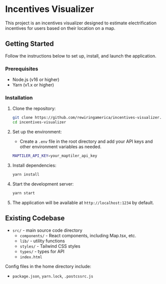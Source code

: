 # Incentives Visualizer

This project is an incentives visualizer designed to estimate electrification incentives for users based on their location on a map.

## Getting Started

Follow the instructions below to set up, install, and launch the application.

### Prerequisites

- Node.js (v16 or higher)
- Yarn (v1.x or higher)

### Installation

1. Clone the repository:

   ```bash
   git clone https://github.com/rewiringamerica/incentives-visualizer.git
   cd incentives-visualizer
   ```

2. Set up the environment:

   - Create a `.env` file in the root directory and add your API keys and other environment variables as needed.

   ```bash
   MAPTILER_API_KEY=your_maptiler_api_key
   ```

3. Install dependencies:

   ```bash
   yarn install
   ```

4. Start the development server:

   ```bash
   yarn start
   ```

5. The application will be available at `http://localhost:1234` by default.

## Existing Codebase

- `src/` - main source code directory
  - `components/` - React components, including Map.tsx, etc.
  - `lib/` - utility functions
  - `styles/` - Tailwind CSS styles
  - `types/` - types for API
  - `index.html`

Config files in the home directory include:

- `package.json`, `yarn.lock`, `.postcssrc.js`
